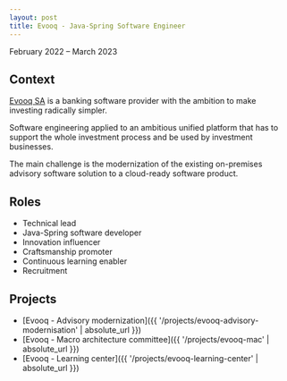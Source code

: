 ```yaml
---
layout: post
title: Evooq - Java-Spring Software Engineer
---
```


February 2022 – March 2023

## Context

[Evooq SA](https://www.linkedin.com/company/evooq/) is a banking software provider with the ambition to make investing radically simpler.

Software engineering applied to an ambitious unified platform that has to support the whole investment process and be used by investment businesses.

The main challenge is the modernization of the existing on-premises advisory software solution to a cloud-ready software product.

## Roles

* Technical lead
* Java-Spring software developer
* Innovation influencer
* Craftsmanship promoter
* Continuous learning enabler
* Recruitment

## Projects

* [Evooq - Advisory modernization]({{ '/projects/evooq-advisory-modernisation' | absolute_url }})
* [Evooq - Macro architecture committee]({{ '/projects/evooq-mac' | absolute_url }})
* [Evooq - Learning center]({{ '/projects/evooq-learning-center' | absolute_url }})
